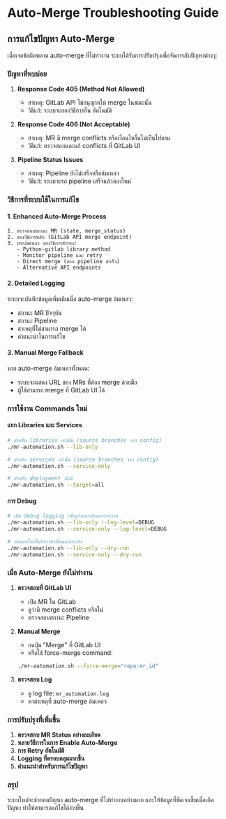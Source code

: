 # Auto-Merge Troubleshooting Guide

## การแก้ไขปัญหา Auto-Merge

เมื่อเจอข้อผิดพลาด auto-merge ที่ไม่ทำงาน ระบบได้รับการปรับปรุงเพื่อจัดการกับปัญหาต่างๆ:

### ปัญหาที่พบบ่อย

1. **Response Code 405 (Method Not Allowed)**
   - สาเหตุ: GitLab API ไม่อนุญาตให้ merge ในขณะนั้น
   - วิธีแก้: ระบบจะลองวิธีการอื่น อัตโนมัติ

2. **Response Code 406 (Not Acceptable)**  
   - สาเหตุ: MR มี merge conflicts หรือเงื่อนไขอื่นไม่เป็นไปตาม
   - วิธีแก้: ตรวจสอบและแก้ conflicts ที่ GitLab UI

3. **Pipeline Status Issues**
   - สาเหตุ: Pipeline ยังไม่เสร็จหรือล้มเหลว
   - วิธีแก้: ระบบจะรอ pipeline เสร็จแล้วลองใหม่

### วิธีการที่ระบบใช้ในการแก้ไข

#### 1. Enhanced Auto-Merge Process
```
1. ตรวจสอบสถานะ MR (state, merge_status)
2. ลองวิธีการหลัก (GitLab API merge endpoint)
3. หากล้มเหลว ลองวิธีการสำรอง:
   - Python-gitlab library method
   - Monitor pipeline และ retry
   - Direct merge (หาก pipeline สำเร็จ)
   - Alternative API endpoints
```

#### 2. Detailed Logging
ระบบจะบันทึกข้อมูลเพิ่มเติมเมื่อ auto-merge ล้มเหลว:
- สถานะ MR ปัจจุบัน
- สถานะ Pipeline  
- สาเหตุที่ไม่สามารถ merge ได้
- คำแนะนำในการแก้ไข

#### 3. Manual Merge Fallback
หาก auto-merge ล้มเหลวทั้งหมด:
- ระบบจะแสดง URL ของ MRs ที่ต้อง merge ด้วยมือ
- ผู้ใช้สามารถ merge ที่ GitLab UI ได้

### การใช้งาน Commands ใหม่

#### แยก Libraries และ Services
```bash
# สำหรับ libraries เท่านั้น (source branches จาก config)
./mr-automation.sh --lib-only

# สำหรับ services เท่านั้น (source branches จาก config)
./mr-automation.sh --service-only

# สำหรับ deployment ปกติ
./mr-automation.sh --target=all
```

#### การ Debug
```bash
# เปิด debug logging เพื่อดูรายละเอียดการทำงาน
./mr-automation.sh --lib-only --log-level=DEBUG
./mr-automation.sh --service-only --log-level=DEBUG

# ทดสอบโดยไม่ทำการเปลี่ยนแปลงจริง
./mr-automation.sh --lib-only --dry-run
./mr-automation.sh --service-only --dry-run
```

### เมื่อ Auto-Merge ยังไม่ทำงาน

1. **ตรวจสอบที่ GitLab UI**
   - เปิด MR ใน GitLab
   - ดูว่ามี merge conflicts หรือไม่
   - ตรวจสอบสถานะ Pipeline

2. **Manual Merge**
   - กดปุ่ม "Merge" ที่ GitLab UI
   - หรือใช้ force-merge command:
   ```bash
   ./mr-automation.sh --force-merge="repo:mr_id"
   ```

3. **ตรวจสอบ Log**
   - ดู log file: `mr_automation.log`
   - หาสาเหตุที่ auto-merge ล้มเหลว

### การปรับปรุงที่เพิ่มขึ้น

1. **ตรวจสอบ MR Status อย่างละเอียด**
2. **หลายวิธีการในการ Enable Auto-Merge**  
3. **การ Retry อัตโนมัติ**
4. **Logging ที่ครอบคลุมมากขึ้น**
5. **คำแนะนำสำหรับการแก้ไขปัญหา**

### สรุป

ระบบใหม่จะช่วยลดปัญหา auto-merge ที่ไม่ทำงานอย่างมาก และให้ข้อมูลที่ชัดเจนขึ้นเมื่อเกิดปัญหา ทำให้สามารถแก้ไขได้ง่ายขึ้น